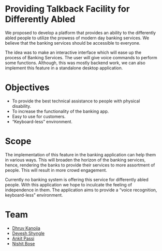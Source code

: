 # Providing Talkback Facility for Differently Abled 

We proposed to develop a platform that provides an ability to the differently abled people to utilize the prowess of modern day banking services. We believe that the banking services should be accessible to everyone.

The idea was to make an interactive interface which will ease up the process of Banking Services. The user will give voice commands to perform some functions. Although, this was mostly backend work, we can also implement this feature in a standalone desktop application. 

# Objectives

- To provide the best technical assistance to people with physical disability.
- To increase the functionality of the banking app.
- Easy to use for customers.
- “Keyboard-less” environment.

# Scope

The implementation of this feature in the banking application can help them in various ways. This will broaden the horizon of the banking services, hence, rendering the banks to provide their services to more assortment of people. This will result in more crowd engagement.

Currently no banking system is offering this service for differently abled people. With this application we hope to inculcate the feeling of independence in them. The application aims to provide a “voice recognition, keyboard-less” environment.

# Team
* [Dhruv Kanojia](https://github.com/Xonshiz)
* [Devesh Shyngle](https://github.com/deveshyngle)
* [Ankit Passi](https://github.com/ankitpassi141)
* [Nishit Bose](https://github.com/orgs/PsychoticElites/people/nishitbose)
